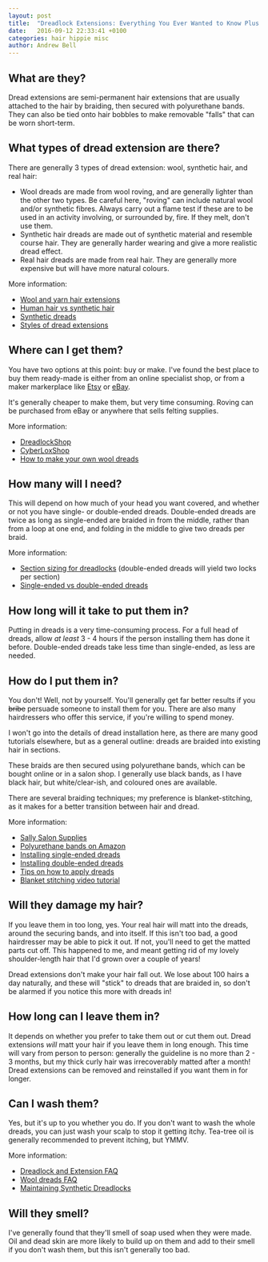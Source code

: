 ```yaml
---
layout: post
title:  "Dreadlock Extensions: Everything You Ever Wanted to Know Plus Some Things You Didn't"
date:   2016-09-12 22:33:41 +0100
categories: hair hippie misc
author: Andrew Bell
---
```


## What are they?
Dread extensions are semi-permanent hair extensions that are usually attached to the hair by braiding, then secured with polyurethane bands. They can also be tied onto hair bobbles to make removable "falls" that can be worn short-term.

## What types of dread extension are there?
There are generally 3 types of dread extension: wool, synthetic hair, and real hair:

* Wool dreads are made from wool roving, and are generally lighter than the other two types. Be careful here, "roving" can include natural wool and/or synthetic fibres. Always carry out a flame test if these are to be used in an activity involving, or surrounded by, fire. If they melt, don't use them.
* Synthetic hair dreads are made out of synthetic material and resemble course hair. They are generally harder wearing and give a more realistic dread effect.
* Real hair dreads are made from real hair. They are generally more expensive but will have more natural colours.

More information:

* [Wool and yarn hair extensions](http://www.hairboutique.com/tips/tip100007.htm)
* [Human hair vs synthetic hair](http://ragingrootsstudio.com/hh-vs-kk/)
* [Synthetic dreads](https://www.diversityhair.co.uk/kb/synthetic-dreads)
* [Styles of dread extensions](http://ragingrootsstudio.com/types-styles-synth-dreads/)

## Where can I get them?
You have two options at this point: buy or make. I've found the best place to buy them ready-made is either from an online specialist shop, or from a maker markerplace like [Etsy](https://www.etsy.com/) or [eBay](https://www.ebay.co.uk/). 

It's generally cheaper to make them, but very time consuming. Roving can be purchased from eBay or anywhere that sells felting supplies. 

More information:

* [DreadlockShop](http://www.dreadlockshop.co.uk/)
* [CyberLoxShop](http://www.cyberloxshop.co.uk/)
* [How to make your own wool dreads](https://www.haircrazy.com/articles/extensions/how-to-make-your-own-wool-dreads/)

## How many will I need?
This will depend on how much of your head you want covered, and whether or not you have single- or double-ended dreads. Double-ended dreads are twice as long as single-ended are braided in from the middle, rather than from a loop at one end, and folding in the middle to give two dreads per braid.

More information:

* [Section sizing for dreadlocks](http://ragingrootsstudio.com/section-sizing-chart/) (double-ended dreads will yield two locks per section)
* [Single-ended vs double-ended dreads](http://blacksunshineiow.blogspot.co.uk/2014/02/single-double-ended-dreads-difference.html)

## How long will it take to put them in?
Putting in dreads is a very time-consuming process. For a full head of dreads, allow *at least* 3 - 4 hours if the person installing them has done it before. Double-ended dreads take less time than single-ended, as less are needed.

## How do I put them in?
You don't! Well, not by yourself. You'll generally get far better results if you ~~bribe~~ persuade someone to install them for you. There are also many hairdressers who offer this service, if you're willing to spend money.

I won't go into the details of dread installation here, as there are many good tutorials elsewhere, but as a general outline: dreads are braided into existing hair in sections.

These braids are then secured using polyurethane bands, which can be bought online or in a salon shop. I generally use black bands, as I have black hair, but white/clear-ish, and coloured ones are available.

There are several braiding techniques; my preference is blanket-stitching, as it makes for a better transition between hair and dread.

More information:

* [Sally Salon Supplies](http://www.sallyexpress.com/)
* [Polyurethane bands on Amazon](https://www.amazon.co.uk/Elastics-Polyurethane-Braiding-Dreads-Cornrows/dp/B005YBIA9I)
* [Installing single-ended dreads](http://www.instructables.com/id/How-to-install-Single-Ended-Dreads/)
* [Installing double-ended dreads](http://www.instructables.com/id/How-to-Install-Synthetic-Double-Ended-Dreads/)
* [Tips on how to apply dreads](http://www.dreadlockshop.co.uk/apply-dreads.html)
* [Blanket stitching video tutorial](https://www.youtube.com/watch?v=DxG6U-WuD_E)

## Will they damage my hair?
If you leave them in too long, yes. Your real hair will matt into the dreads, around the securing bands, and into itself. If this isn't too bad, a good hairdresser may be able to pick it out. If not, you'll need to get the matted parts cut off. This happened to me, and meant getting rid of my lovely shoulder-length hair that I'd grown over a couple of years!

Dread extensions don't make your hair fall out. We lose about 100 hairs a day naturally, and these will "stick" to dreads that are braided in, so don't be alarmed if you notice this more with dreads in!

## How long can I leave them in?
It depends on whether you prefer to take them out or cut them out. Dread extensions *will* matt your hair if you leave them in long enough. This time will vary from person to person: generally the guideline is no more than 2 - 3 months, but my thick curly hair was irrecoverably matted after a month! Dread extensions can be removed and reinstalled if you want them in for longer.

## Can I wash them?
Yes, but it's up to you whether you do. If you don't want to wash the whole dreads, you can just wash your scalp to stop it getting itchy. Tea-tree oil is generally recommended to prevent itching, but YMMV.

More information:

* [Dreadlock and Extension FAQ](http://rosielocks.com/f-a-q/)
* [Wool dreads FAQ](http://www.nifnaks.com/wool-dreads-faq/)
* [Maintaining Synthetic Dreadlocks](http://www.dreadlockshop.co.uk/dreads-wear-and-maintenance.html)

## Will they smell?
I've generally found that they'll smell of soap used when they were made. Oil and dead skin are more likely to build up on them and add to their smell if you don't wash them, but this isn't generally too bad.
